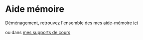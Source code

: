# Aide mémoire

Déménagement, retrouvez l'ensemble des mes aide-mémoire [ici](https://github.com/c4software/bts-sio/tree/master/cheatsheets)

ou dans [mes supports de cours](https://cours.brosseau.ovh/)